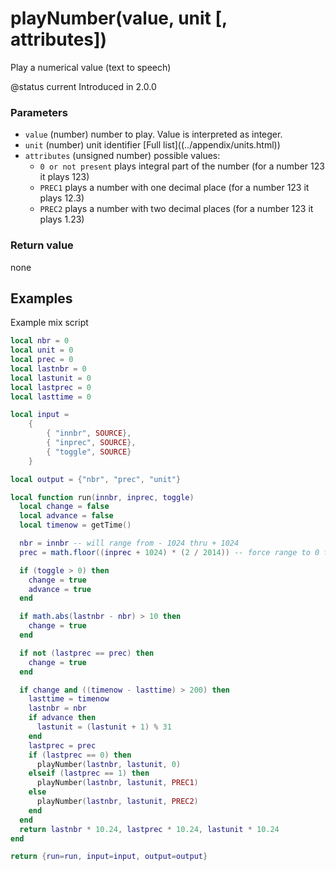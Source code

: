 # playNumber\(value, unit \[, attributes\]\)

Play a numerical value \(text to speech\)

@status current Introduced in 2.0.0

### Parameters

* `value` \(number\) number to play. Value is interpreted as integer.
* `unit` \(number\) unit identifier \[Full list\]\(\(../appendix/units.html\)\)
* `attributes` \(unsigned number\) possible values:
  * `0 or not present` plays integral part of the number \(for a number 123 it plays 123\)
  * `PREC1` plays a number with one decimal place \(for a number 123 it plays 12.3\)
  * `PREC2` plays a number with two decimal places \(for a number 123 it plays 1.23\)

### Return value

none

## Examples

Example mix script

```lua
local nbr = 0
local unit = 0
local prec = 0
local lastnbr = 0
local lastunit = 0
local lastprec = 0
local lasttime = 0

local input =
    {
        { "innbr", SOURCE},
        { "inprec", SOURCE},
        { "toggle", SOURCE}
    }

local output = {"nbr", "prec", "unit"}

local function run(innbr, inprec, toggle)
  local change = false
  local advance = false
  local timenow = getTime()

  nbr = innbr -- will range from - 1024 thru + 1024
  prec = math.floor((inprec + 1024) * (2 / 2014)) -- force range to 0 thru 2

  if (toggle > 0) then
    change = true
    advance = true
  end

  if math.abs(lastnbr - nbr) > 10 then
    change = true
  end

  if not (lastprec == prec) then
    change = true
  end

  if change and ((timenow - lasttime) > 200) then
    lasttime = timenow
    lastnbr = nbr
    if advance then
      lastunit = (lastunit + 1) % 31
    end
    lastprec = prec
    if (lastprec == 0) then
      playNumber(lastnbr, lastunit, 0)
    elseif (lastprec == 1) then
      playNumber(lastnbr, lastunit, PREC1)
    else
      playNumber(lastnbr, lastunit, PREC2)
    end
  end
  return lastnbr * 10.24, lastprec * 10.24, lastunit * 10.24
end

return {run=run, input=input, output=output}
```

